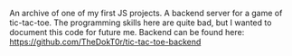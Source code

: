 An archive of one of my first JS projects. A backend server for a game of tic-tac-toe.
The programming skills here are quite bad, but I wanted to document this code for future me.
Backend can be found here: https://github.com/TheDokT0r/tic-tac-toe-backend